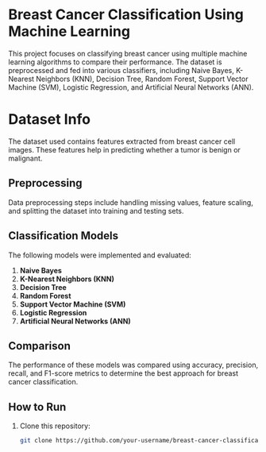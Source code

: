 ﻿# Breast Cancer Classification Using Machine Learning

This project focuses on classifying breast cancer using multiple machine learning algorithms to compare their performance. The dataset is preprocessed and fed into various classifiers, including Naive Bayes, K-Nearest Neighbors (KNN), Decision Tree, Random Forest, Support Vector Machine (SVM), Logistic Regression, and Artificial Neural Networks (ANN).

# Dataset Info
The dataset used contains features extracted from breast cancer cell images. These features help in predicting whether a tumor is benign or malignant.

## Preprocessing
Data preprocessing steps include handling missing values, feature scaling, and splitting the dataset into training and testing sets.

## Classification Models
The following models were implemented and evaluated:
1. **Naive Bayes**
2. **K-Nearest Neighbors (KNN)**
3. **Decision Tree**
4. **Random Forest**
5. **Support Vector Machine (SVM)**
6. **Logistic Regression**
7. **Artificial Neural Networks (ANN)**

## Comparison
The performance of these models was compared using accuracy, precision, recall, and F1-score metrics to determine the best approach for breast cancer classification.

## How to Run
1. Clone this repository:
   ```bash
   git clone https://github.com/your-username/breast-cancer-classification-ml.git



